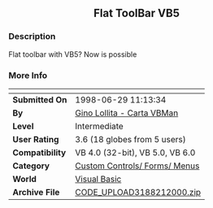 ﻿<div align="center">

## Flat ToolBar VB5


</div>

### Description

Flat toolbar with VB5? Now is possible
 
### More Info
 


<span>             |<span>
---                |---
**Submitted On**   |1998-06-29 11:13:34
**By**             |[Gino Lollita \- Carta VBMan](https://github.com/Planet-Source-Code/PSCIndex/blob/master/ByAuthor/gino-lollita-carta-vbman.md)
**Level**          |Intermediate
**User Rating**    |3.6 (18 globes from 5 users)
**Compatibility**  |VB 4\.0 \(32\-bit\), VB 5\.0, VB 6\.0
**Category**       |[Custom Controls/ Forms/  Menus](https://github.com/Planet-Source-Code/PSCIndex/blob/master/ByCategory/custom-controls-forms-menus__1-4.md)
**World**          |[Visual Basic](https://github.com/Planet-Source-Code/PSCIndex/blob/master/ByWorld/visual-basic.md)
**Archive File**   |[CODE\_UPLOAD3188212000\.zip](https://github.com/Planet-Source-Code/gino-lollita-carta-vbman-flat-toolbar-vb5__1-5820/archive/master.zip)








